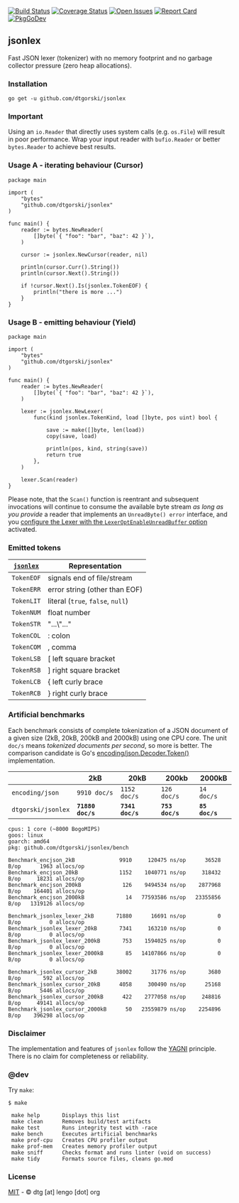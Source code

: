 [![Build Status](https://travis-ci.org/dtgorski/jsonlex.svg?branch=master)](https://travis-ci.org/dtgorski/jsonlex)
[![Coverage Status](https://coveralls.io/repos/github/dtgorski/jsonlex/badge.svg?branch=master)](https://coveralls.io/github/dtgorski/jsonlex?branch=master)
[![Open Issues](https://img.shields.io/github/issues/dtgorski/jsonlex.svg)](https://github.com/dtgorski/jsonlex/issues)
[![Report Card](https://goreportcard.com/badge/github.com/dtgorski/jsonlex)](https://goreportcard.com/report/github.com/dtgorski/jsonlex)
[![PkgGoDev](https://pkg.go.dev/badge/github.com/dtgorski/jsonlex)](https://pkg.go.dev/github.com/dtgorski/jsonlex)

## jsonlex

Fast JSON lexer (tokenizer) with no memory footprint and no garbage collector pressure (zero heap allocations).

### Installation
```
go get -u github.com/dtgorski/jsonlex
```

### Important
Using an ```io.Reader``` that directly uses system calls (e.g. ```os.File```) will result in poor performance. Wrap your input reader with ```bufio.Reader``` or better ```bytes.Reader``` to achieve best results.

### Usage A - iterating behaviour (Cursor)
```
package main

import (
    "bytes"
    "github.com/dtgorski/jsonlex"
)

func main() {
    reader := bytes.NewReader(
        []byte(`{ "foo": "bar", "baz": 42 }`),
    )

    cursor := jsonlex.NewCursor(reader, nil)

    println(cursor.Curr().String())
    println(cursor.Next().String())

    if !cursor.Next().Is(jsonlex.TokenEOF) {
        println("there is more ...")
    }
}
```

### Usage B - emitting behaviour (Yield)
```
package main

import (
    "bytes"
    "github.com/dtgorski/jsonlex"
)

func main() {
    reader := bytes.NewReader(
        []byte(`{ "foo": "bar", "baz": 42 }`),
    )

    lexer := jsonlex.NewLexer(
        func(kind jsonlex.TokenKind, load []byte, pos uint) bool {

            save := make([]byte, len(load))
            copy(save, load)

            println(pos, kind, string(save))
            return true
        },
    )

    lexer.Scan(reader)
}
```

Please note, that the ```Scan()``` function is reentrant and subsequent invocations will continue to consume the available byte stream _as long as you provide_ a reader that implements an ```UnreadByte() error``` interface, and you [configure the Lexer with the ```LexerOptEnableUnreadBuffer``` option](https://pkg.go.dev/github.com/dtgorski/jsonlex#NewLexer) activated.

### Emitted tokens
| [```jsonlex```](https://pkg.go.dev/github.com/dtgorski/jsonlex) | Representation
| --- | ---
|```TokenEOF``` | signals end of file/stream
|```TokenERR``` | error string (other than EOF)
|```TokenLIT``` | literal (```true```, ```false```, ```null```)
|```TokenNUM``` | float number
|```TokenSTR``` | "...\\"..."
|```TokenCOL``` | : colon
|```TokenCOM``` | , comma
|```TokenLSB``` | [ left square bracket
|```TokenRSB``` | ] right square bracket
|```TokenLCB``` | { left curly brace
|```TokenRCB``` | } right curly brace

### Artificial benchmarks

Each benchmark consists of complete tokenization of a JSON document of a given size (2kB, 20kB, 200kB and 2000kB) using one CPU core. The unit ```doc/s``` means _tokenized documents per second_, so more is better. 
The comparison candidate is Go's [encoding/json.Decoder.Token()](https://golang.org/pkg/encoding/json/#Decoder.Token) implementation.

| |2kB|20kB|200kb|2000kB
| --- | --- | --- | --- | ---
|```encoding/json```|```9910 doc/s```|```1152 doc/s```|```126 doc/s```|```14 doc/s```
|```dtgorski/jsonlex```|**```71880 doc/s```**|**```7341 doc/s```**|**```753 doc/s```**|**```85 doc/s```**

```
cpus: 1 core (~8000 BogoMIPS)
goos: linux
goarch: amd64
pkg: github.com/dtgorski/jsonlex/bench

Benchmark_encjson_2kB              9910     120475 ns/op      36528 B/op      1963 allocs/op
Benchmark_encjson_20kB             1152    1040771 ns/op     318432 B/op     18231 allocs/op
Benchmark_encjson_200kB             126    9494534 ns/op    2877968 B/op    164401 allocs/op
Benchmark_encjson_2000kB             14   77593586 ns/op   23355856 B/op   1319126 allocs/op

Benchmark_jsonlex_lexer_2kB       71880      16691 ns/op          0 B/op         0 allocs/op
Benchmark_jsonlex_lexer_20kB       7341     163210 ns/op          0 B/op         0 allocs/op
Benchmark_jsonlex_lexer_200kB       753    1594025 ns/op          0 B/op         0 allocs/op
Benchmark_jsonlex_lexer_2000kB       85   14107866 ns/op          0 B/op         0 allocs/op

Benchmark_jsonlex_cursor_2kB      38002      31776 ns/op       3680 B/op       592 allocs/op
Benchmark_jsonlex_cursor_20kB      4058     300490 ns/op      25168 B/op      5446 allocs/op
Benchmark_jsonlex_cursor_200kB      422    2777058 ns/op     248816 B/op     49141 allocs/op
Benchmark_jsonlex_cursor_2000kB      50   23559879 ns/op    2254896 B/op    396298 allocs/op
```

### Disclaimer
The implementation and features of ```jsonlex``` follow the [YAGNI](https://en.wikipedia.org/wiki/You_aren%27t_gonna_need_it) principle.
There is no claim for completeness or reliability.

### @dev
Try ```make```:
```
$ make

 make help       Displays this list
 make clean      Removes build/test artifacts
 make test       Runs integrity test with -race
 make bench      Executes artificial benchmarks
 make prof-cpu   Creates CPU profiler output
 make prof-mem   Creates memory profiler output
 make sniff      Checks format and runs linter (void on success)
 make tidy       Formats source files, cleans go.mod
```

### License
[MIT](https://opensource.org/licenses/MIT) - © dtg [at] lengo [dot] org
